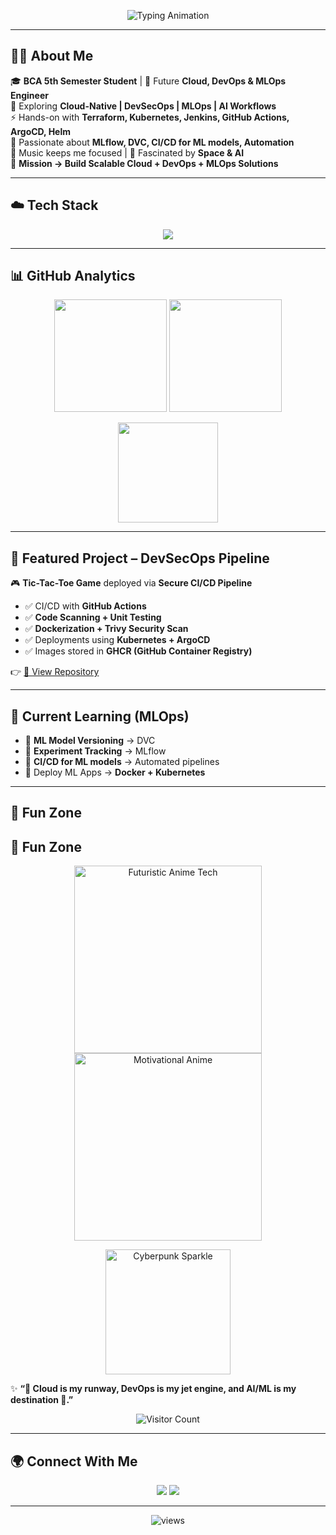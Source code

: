 <p align="center">
  <img src="https://readme-typing-svg.herokuapp.com?font=Orbitron&weight=700&size=28&duration=3000&pause=800&color=FF0000&center=true&vCenter=true&width=1000&lines=Hi+👋,+I'm+Shubham+Dwivedi;Future+Cloud+%26+DevOps+Engineer;Exploring+DevOps%2C+MLOps%2C+Security%2C+AI;Open+for+Global+Opportunities" alt="Typing Animation"/>
</p>


---

## 🧑‍💻 About Me  

🎓 **BCA 5th Semester Student** | 🚀 Future **Cloud, DevOps & MLOps Engineer**  
🌱 Exploring **Cloud-Native | DevSecOps | MLOps | AI Workflows**  
⚡ Hands-on with **Terraform, Kubernetes, Jenkins, GitHub Actions, ArgoCD, Helm**  
🤖 Passionate about **MLflow, DVC, CI/CD for ML models, Automation**  
🎵 Music keeps me focused | 🌌 Fascinated by **Space & AI**  
📌 **Mission → Build Scalable Cloud + DevOps + MLOps Solutions**  

---

## ☁️ Tech Stack  

<p align="center">
<img src="https://skillicons.dev/icons?i=aws,gcp,docker,kubernetes,terraform,jenkins,githubactions,argo,helm,linux,git,github,python,bash,html,css,js,mysql&perline=9" />
</p>

---

## 📊 GitHub Analytics  

<p align="center">
  <img src="https://github-readme-stats.vercel.app/api?username=shubh-swe&show_icons=true&theme=radical" height="180"/>
  <img src="https://github-readme-streak-stats.herokuapp.com?user=shubh-swe&theme=radical&hide_border=false" height="180"/>
</p>

<p align="center">
  <img src="https://github-readme-stats.vercel.app/api/top-langs/?username=shubh-swe&layout=compact&theme=radical" height="160"/>
</p>

---

## 🚀 Featured Project – DevSecOps Pipeline  

🎮 **Tic-Tac-Toe Game** deployed via **Secure CI/CD Pipeline**  

- ✅ CI/CD with **GitHub Actions**  
- ✅ **Code Scanning + Unit Testing**  
- ✅ **Dockerization + Trivy Security Scan**  
- ✅ Deployments using **Kubernetes + ArgoCD**  
- ✅ Images stored in **GHCR (GitHub Container Registry)**  

👉 [🔗 View Repository](https://github.com/shubh-swe/YOUR-REPO)  

---

## 🤖 Current Learning (MLOps)  

- 📌 **ML Model Versioning** → DVC  
- 📌 **Experiment Tracking** → MLflow  
- 📌 **CI/CD for ML models** → Automated pipelines  
- 📌 Deploy ML Apps → **Docker + Kubernetes**  

---
## 🎨 Fun Zone  

## 🎨 Fun Zone  

<p align="center">
  <img src="https://media.giphy.com/media/l0MYC0LajbaPoEADu/giphy.gif" width="300" alt="Futuristic Anime Tech"/>
  <img src="https://media.giphy.com/media/26FPqut4PQlYVWN9K/giphy.gif" width="300" alt="Motivational Anime"/>
</p>

<p align="center">
  <img src="https://media.giphy.com/media/3o7TKtnuHOHHUjR38Y/giphy.gif" width="200" alt="Cyberpunk Sparkle"/>
</p>

✨ **“🚀 Cloud is my runway, DevOps is my jet engine, and AI/ML is my destination 🌌.”**  

<p align="center">
  <img src="https://visitor-badge.laobi.icu/badge?page_id=ShubhamDwivedi.fun-zone" alt="Visitor Count"/>
</p>


---

## 🌍 Connect With Me  

<p align="center">
<a href="https://www.linkedin.com/in/shubham-dwivedi-a9589737b"><img src="https://img.shields.io/badge/LinkedIn-0A66C2?style=for-the-badge&logo=linkedin&logoColor=white"/></a>
<a href="mailto:shubhamdwivedi.spacepilot@gmail.com"><img src="https://img.shields.io/badge/Gmail-D14836?style=for-the-badge&logo=gmail&logoColor=white"/></a>
</p>

---

<p align="center"> 
  <img src="https://komarev.com/ghpvc/?username=shubh-swe&label=Profile+Views&color=brightgreen&style=flat-square" alt="views"/>
</p>
